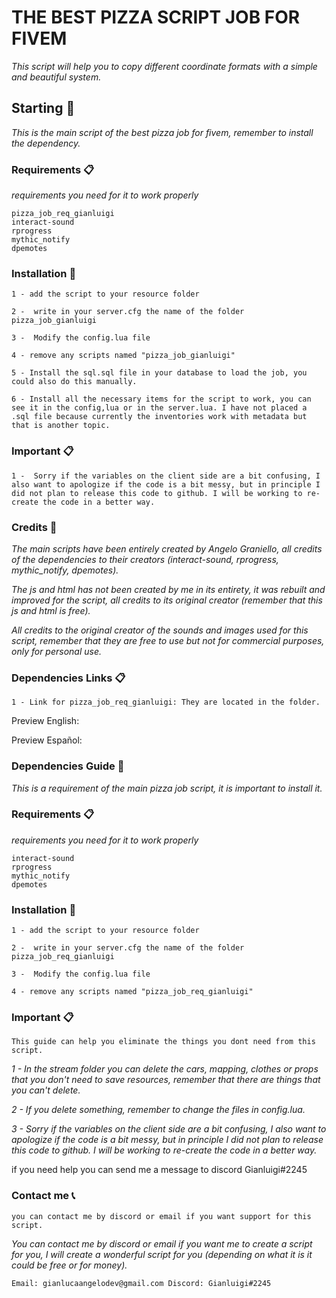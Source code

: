 # THE BEST PIZZA SCRIPT JOB FOR FIVEM 

_This script will help you to copy different coordinate formats with a simple and beautiful system._

## Starting 🚀

_This is the main script of the best pizza job for fivem, remember to install the dependency._


### Requirements 📋

_requirements you need for it to work properly_

```
pizza_job_req_gianluigi
interact-sound
rprogress
mythic_notify
dpemotes
```

### Installation 🔧

```
1 - add the script to your resource folder
```

```
2 -  write in your server.cfg the name of the folder pizza_job_gianluigi
```

```
3 -  Modify the config.lua file 
```

```
4 - remove any scripts named "pizza_job_gianluigi" 
```

```
5 - Install the sql.sql file in your database to load the job, you could also do this manually. 
```

```
6 - Install all the necessary items for the script to work, you can see it in the config,lua or in the server.lua. I have not placed a .sql file because currently the inventories work with metadata but that is another topic. 
```

### Important 📋

```
1 -  Sorry if the variables on the client side are a bit confusing, I also want to apologize if the code is a bit messy, but in principle I did not plan to release this code to github. I will be working to re-create the code in a better way.
```

### Credits 🙏​

_The main scripts have been entirely created by Angelo Graniello, all credits of the dependencies to their creators (interact-sound, rprogress, mythic_notify, dpemotes)._

_The js and html has not been created by me in its entirety, it was rebuilt and improved for the script, all credits to its original creator (remember that this js and html is free)._

_All credits to the original creator of the sounds and images used for this script, remember that they are free to use but not for commercial purposes, only for personal use._

### Dependencies Links 📋

```
1 - Link for pizza_job_req_gianluigi: They are located in the folder. 
```

Preview English: 

Preview Español: 

### Dependencies Guide 🚀

_This is a requirement of the main pizza job script, it is important to install it._


### Requirements 📋

_requirements you need for it to work properly_

```
interact-sound
rprogress
mythic_notify
dpemotes
```

### Installation 🔧

```
1 - add the script to your resource folder
```

```
2 -  write in your server.cfg the name of the folder pizza_job_req_gianluigi
```

```
3 -  Modify the config.lua file 
```

```
4 - remove any scripts named "pizza_job_req_gianluigi" 
```

### Important 📋

```
This guide can help you eliminate the things you dont need from this script.
```

_1 - In the stream folder you can delete the cars, mapping, clothes or props that you don't need to save resources, remember that there are things that you can't delete._

_2 -  If you delete something, remember to change the files in config.lua._

_3 -  Sorry if the variables on the client side are a bit confusing, I also want to apologize if the code is a bit messy, but in principle I did not plan to release this code to github. I will be working to re-create the code in a better way._

if you need help you can send me a message to discord Gianluigi#2245

### Contact me 📞

```
you can contact me by discord or email if you want support for this script.
```

_You can contact me by discord or email if you want me to create a script for you, I will create a wonderful script for you (depending on what it is it could be free or for money)._

```
Email: gianlucaangelodev@gmail.com Discord: Gianluigi#2245
```